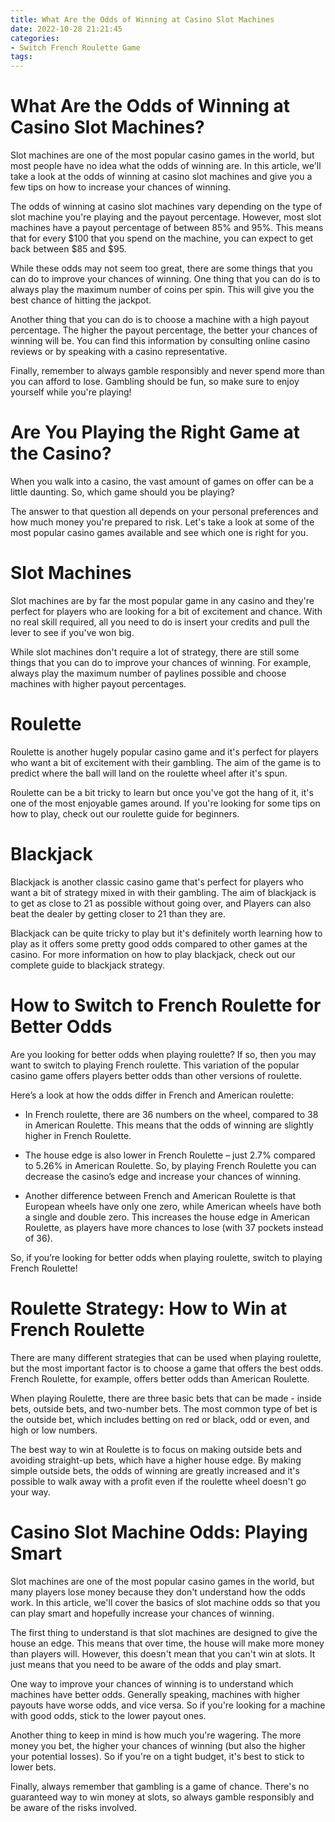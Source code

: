 ```yaml
---
title: What Are the Odds of Winning at Casino Slot Machines
date: 2022-10-28 21:21:45
categories:
- Switch French Roulette Game
tags:
---
```



#  What Are the Odds of Winning at Casino Slot Machines?

Slot machines are one of the most popular casino games in the world, but most people have no idea what the odds of winning are. In this article, we'll take a look at the odds of winning at casino slot machines and give you a few tips on how to increase your chances of winning.

The odds of winning at casino slot machines vary depending on the type of slot machine you're playing and the payout percentage. However, most slot machines have a payout percentage of between 85% and 95%. This means that for every $100 that you spend on the machine, you can expect to get back between $85 and $95.

While these odds may not seem too great, there are some things that you can do to improve your chances of winning. One thing that you can do is to always play the maximum number of coins per spin. This will give you the best chance of hitting the jackpot.

Another thing that you can do is to choose a machine with a high payout percentage. The higher the payout percentage, the better your chances of winning will be. You can find this information by consulting online casino reviews or by speaking with a casino representative.

Finally, remember to always gamble responsibly and never spend more than you can afford to lose. Gambling should be fun, so make sure to enjoy yourself while you're playing!

#  Are You Playing the Right Game at the Casino?

When you walk into a casino, the vast amount of games on offer can be a little daunting. So, which game should you be playing?

The answer to that question all depends on your personal preferences and how much money you're prepared to risk. Let's take a look at some of the most popular casino games available and see which one is right for you.

# Slot Machines

Slot machines are by far the most popular game in any casino and they're perfect for players who are looking for a bit of excitement and chance. With no real skill required, all you need to do is insert your credits and pull the lever to see if you've won big.

While slot machines don't require a lot of strategy, there are still some things that you can do to improve your chances of winning. For example, always play the maximum number of paylines possible and choose machines with higher payout percentages.

# Roulette

Roulette is another hugely popular casino game and it's perfect for players who want a bit of excitement with their gambling. The aim of the game is to predict where the ball will land on the roulette wheel after it's spun.

Roulette can be a bit tricky to learn but once you've got the hang of it, it's one of the most enjoyable games around. If you're looking for some tips on how to play, check out our roulette guide for beginners.

# Blackjack

Blackjack is another classic casino game that's perfect for players who want a bit of strategy mixed in with their gambling. The aim of blackjack is to get as close to 21 as possible without going over, and Players can also beat the dealer by getting closer to 21 than they are.

Blackjack can be quite tricky to play but it's definitely worth learning how to play as it offers some pretty good odds compared to other games at the casino. For more information on how to play blackjack, check out our complete guide to blackjack strategy.

#  How to Switch to French Roulette for Better Odds

Are you looking for better odds when playing roulette? If so, then you may want to switch to playing French roulette. This variation of the popular casino game offers players better odds than other versions of roulette.

Here’s a look at how the odds differ in French and American roulette:

* In French roulette, there are 36 numbers on the wheel, compared to 38 in American Roulette. This means that the odds of winning are slightly higher in French Roulette.

* The house edge is also lower in French Roulette – just 2.7% compared to 5.26% in American Roulette. So, by playing French Roulette you can decrease the casino’s edge and increase your chances of winning.

* Another difference between French and American Roulette is that European wheels have only one zero, while American wheels have both a single and double zero. This increases the house edge in American Roulette, as players have more chances to lose (with 37 pockets instead of 36).

So, if you’re looking for better odds when playing roulette, switch to playing French Roulette!

#  Roulette Strategy: How to Win at French Roulette

There are many different strategies that can be used when playing roulette, but the most important factor is to choose a game that offers the best odds. French Roulette, for example, offers better odds than American Roulette.

When playing Roulette, there are three basic bets that can be made - inside bets, outside bets, and two-number bets. The most common type of bet is the outside bet, which includes betting on red or black, odd or even, and high or low numbers.

The best way to win at Roulette is to focus on making outside bets and avoiding straight-up bets, which have a higher house edge. By making simple outside bets, the odds of winning are greatly increased and it's possible to walk away with a profit even if the roulette wheel doesn't go your way.

#  Casino Slot Machine Odds: Playing Smart

Slot machines are one of the most popular casino games in the world, but many players lose money because they don't understand how the odds work. In this article, we'll cover the basics of slot machine odds so that you can play smart and hopefully increase your chances of winning.

The first thing to understand is that slot machines are designed to give the house an edge. This means that over time, the house will make more money than players will. However, this doesn't mean that you can't win at slots. It just means that you need to be aware of the odds and play smart.

One way to improve your chances of winning is to understand which machines have better odds. Generally speaking, machines with higher payouts have worse odds, and vice versa. So if you're looking for a machine with good odds, stick to the lower payout ones.

Another thing to keep in mind is how much you're wagering. The more money you bet, the higher your chances of winning (but also the higher your potential losses). So if you're on a tight budget, it's best to stick to lower bets.

Finally, always remember that gambling is a game of chance. There's no guaranteed way to win money at slots, so always gamble responsibly and be aware of the risks involved.